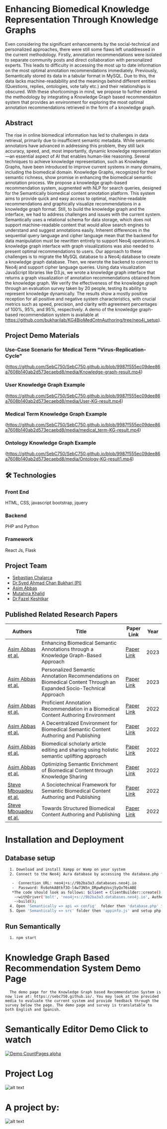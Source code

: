 # Enhancing Biomedical Knowledge Representation Through Knowledge Graphs
Even considering the significant enhancements by the social-technical and personalized approaches, there were still some flaws left unaddressed in the current methodology. Firstly, annotation recommendations were isolated to separate community posts and direct collaboration with personalized experts. This leads to difficulty in accessing the most up to date information on the most optimal annotation recommendations immediately. Previously, Semantically stored its data in a tabular format in MySQL. Due to this, the data lacks machine-readability and the meanings behind different entities (Questions, replies, ontologies, vote tally etc.) and their relationships is obscured. With these shortcomings in mind, we propose to further extend the methodology by integrating a Knowledge Graph based recommendaiton system that provides an environment for exploring the most optimal annotation recommendations retrieved in the form of a knowledge graph. 

## Abstract
The rise in online biomedical information has led to challenges in data retrieval, primarily due to insufficient semantic metadata. While semantic annotators have advanced in addressing this problem, they still lack accuracy, speed, and, most importantly, dynamic knowledge representation—an essential aspect of AI that enables human-like reasoning. Several techniques to achieve knowledge representation, such as Knowledge Graphs, have been introduced to improve current systems in many domains, including the biomedical domain. Knowledge Graphs, recognized for their semantic richness, show promise in enhancing the biomedical semantic annotation process. We propose a knowledge graph-based recommendation system, augmented with NLP for search queries, designed for the Semantically biomedical content annotation platform. This system aims to provide quick and easy access to optimal, machine-readable recommendations and graphically visualize recommendations in a knowledge graph format. Still, to build the knowledge graph and the interface, we had to address challenges and issues with the current system. Semantically uses a relational schema for data storage, which does not support machine-readable content that would allow search engines to understand and suggest annotations easily. Inherent differences in the sequential query language and cipher language mean that the backend for data manipulation must be rewritten entirely to support Neo4j operations. A knowledge graph interface with graph visualizations was also needed to present optimal recommendations to users. Our approach to these challenges is to migrate the MySQL database to a Neo4j database to create a knowledge graph database. Then, we rewrote the backend to connect to Neo4j and support cipher language queries. Using data visualization JavaScript libraries like D3.js, we wrote a knowledge graph interface that returns a graph visualization of annotation recommendations obtained from the knowledge graph. We verify the effectiveness of the knowledge graph through an evaluation survey taken by 20 people, testing its ability to represent knowledge dynamically. The results show a mostly positive reception for all positive and negative system characteristics, with crucial metrics such as speed, precision, and clarity with agreement percentages of 100%, 95%, and 95%, respectively.  A demo of the knowledge graph-based recommendation system is available at https://github.com/bukharilab/KG4BioMedCntnAuthoring/tree/neo4j_setup). 

## Project Demo Materials

### Use-Case Scenario for Medical Term "Virus-Replication-Cycle"
(https://github.com/SebC750/SebC750.github.io/blob/9987f555ec09dee86a7608b140ab2d573ecaebd8/media/Knowledge-graph-result.mp4)

### User Knowledge Graph Example
(https://github.com/SebC750/SebC750.github.io/blob/9987f555ec09dee86a7608b140ab2d573ecaebd8/media/User-KG-result.mp4)

### Medical Term Knowledge Graph Example
(https://github.com/SebC750/SebC750.github.io/blob/9987f555ec09dee86a7608b140ab2d573ecaebd8/media/medical_term-KG-result.mp4)

### Ontology Knowledge Graph Example
(https://github.com/SebC750/SebC750.github.io/blob/9987f555ec09dee86a7608b140ab2d573ecaebd8/media/Ontology-KG-result1.mp4)

## 🛠 Technologies
### Front End
HTML, CSS, javascript bootstrap, jquery

### Backend
PHP and Python

### Framework
React Js, Flask


## Project Team
- [Sebastian Chalarca](https://www.linkedin.com/in/sebastian-chalarca-603939201/)
- [Dr.Syed Ahmad Chan Bukhari (PI)](https://www.stjohns.edu/academics/faculty/syed-ahmad-chan-bukhari)
- [Asim Abbas](https://www.linkedin.com/in/asim-abbas-b2891ab8/)
- [Mutahira Khalid](https://www.linkedin.com/in/mutahira-khalid-9b3327221/)
- [Dr,Fazel Keshtkar](https://www.stjohns.edu/academics/faculty/fazel-keshtkar)

## Published Related Research Papers

| Authors | Title | Paper Link | Year|
| --- | --- | --- | --- |
| [Asim Abbas et al.](https://scholar.google.com/citations?hl=en&user=gNtO-mYAAAAJ&view_op=list_works&sortby=pubdate) | Enhancing Biomedical Semantic Annotations through a Knowledge Graph-Based Approach | [Paper Link](https://www.researchgate.net/publication/370619237_Enhancing_Biomedical_Semantic_Annotations_through_a_Knowledge_Graph-Based_Approach) | 2023 |
| [Asim Abbas et al.](https://scholar.google.com/citations?view_op=view_citation&hl=en&user=gNtO-mYAAAAJ&sortby=pubdate&citation_for_view=gNtO-mYAAAAJ:mVmsd5A6BfQC) | Personalized Semantic Annotation Recommendations on Biomedical Content Through an Expanded Socio-Technical Approach | [Paper Link](https://www.researchgate.net/publication/369015366_Personalized_Semantic_Annotation_Recommendations_on_Biomedical_Content_Through_an_Expanded_Socio-Technical_Approach) | 2023 |
| [Asim Abbas et al.](https://scholar.google.com/citations?view_op=view_citation&hl=en&user=gNtO-mYAAAAJ&sortby=pubdate&citation_for_view=gNtO-mYAAAAJ:qxL8FJ1GzNcC) | Proficient Annotation Recommendation in a Biomedical Content Authoring Environment | [Paper Link](https://www.researchgate.net/publication/365351492_Proficient_Annotation_Recommendation_in_a_Biomedical_Content_Authoring_Environment) | 2022 |
| [Asim Abbas et al.](https://scholar.google.com/citations?view_op=view_citation&hl=en&user=gNtO-mYAAAAJ&sortby=pubdate&citation_for_view=gNtO-mYAAAAJ:4DMP91E08xMC) | A Decentralized Environment for Biomedical Semantic Content Authoring and Publishing | [Paper Link](https://www.researchgate.net/publication/367975893_A_Decentralized_Environment_for_Biomedical_Semantic_Content_Authoring_and_Publishing) | 2022 |
| [Asim Abbas et al.](https://scholar.google.com/citations?view_op=view_citation&hl=en&user=gNtO-mYAAAAJ&sortby=pubdate&citation_for_view=gNtO-mYAAAAJ:Zph67rFs4hoC) | Biomedical scholarly article editing and sharing using holistic semantic uplifting approach | [Paper Link](https://www.researchgate.net/publication/360382563_Biomedical_Scholarly_Article_Editing_and_Sharing_using_Holistic_Semantic_Uplifting_Approach) | 2022 |
| [Asim Abbas et al.](https://scholar.google.com/citations?view_op=view_citation&hl=en&user=gNtO-mYAAAAJ&sortby=pubdate&citation_for_view=gNtO-mYAAAAJ:aqlVkmm33-oC) | Optimizing Semantic Enrichment of Biomedical Content through Knowledge Sharing | [Paper Link](https://www.researchgate.net/publication/366177701_Optimizing_Semantic_Enrichment_of_Biomedical_Content_through_Knowledge_Sharing) | 2022 |
| [Steve Mbouadeu et al.](https://scholar.google.com/citations?view_op=view_citation&hl=en&user=gNtO-mYAAAAJ&sortby=pubdate&citation_for_view=gNtO-mYAAAAJ:KlAtU1dfN6UC) | A Sociotechnical Framework for Semantic Biomedical Content Authoring and Publishing | [Paper Link](https://www.researchgate.net/publication/360380925_A_Sociotechnical_Framework_for_Semantic_Biomedical_Content_Authoring_and_Publishing) | 2022 |
| [Steve Mbouadeu et al.](https://scholar.google.com/citations?view_op=view_citation&hl=en&user=gNtO-mYAAAAJ&sortby=pubdate&citation_for_view=gNtO-mYAAAAJ:kNdYIx-mwKoC) | Towards Structured Biomedical Content Authoring and Publishing | [Paper Link](https://www.researchgate.net/publication/359427284_Towards_Structured_Biomedical_Content_Authoring_and_Publishing) | 2022 |

# Installation and Deployment
## Database setup
```bash
  1. Download and install Xampp or Wamp on your system 
  2. Connect to the Neo4j Aura database by accessing the database.php file and replace the the ClientBuilder driver credentials with the following:

   -  Connection_URL: neo4j+s://9b2ba3a3.databases.neo4j.io
   -  Password: Rs6ohkABtkf3O-l4w73N5n_DRpwRqVosjSyQxT6sABE
   *The code should look as follows: $client = ClientBuilder::create()
    ->withDriver('bolt', 'neo4j+s://9b2ba3a3.databases.neo4j.io', Authenticate::basic('neo4j', 'Rs6ohkABtkf3O-l4w73N5n_DRpwRqVosjSyQxT6sABE'))
    ->build();
  4. Open 'Semantically => api => config'  folder then 'database.php' file and setup database path
  5. Open 'Semantically => src' folder then 'appinfo.js' and setup php folder path 
```
## Run Semantically
```bash
  1. npm start
```
# Knowledge Graph Based Recommendation System Demo Page
```
  The demo page for the Knowledge Graph based Recommendation System is now live at: https://sebc750.github.io/. You may look at the provided media to evaluate the current system and provide feedback through the survey below the page. The demo page and survey is translatable to both English and Spanish.
```
# Semantically Editor Demo Click to watch
[![Demo CountPages alpha](https://github.com/bukharilab/Semantically/blob/master/landing/src/demo_img.png)](https://gosemantically.com/)

# Project Log
![alt text](https://github.com/ahmadchan/Semantically/blob/master/logo.png)

# A project by:

![alt text](http://bukharilab.org/wp-content/uploads/2021/05/bukharilab-removebg-preview-1.png)

